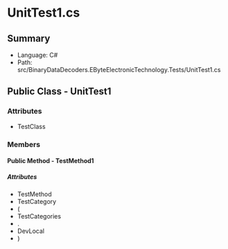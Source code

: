 ﻿# UnitTest1.cs

## Summary

* Language: C#
* Path: src/BinaryDataDecoders.EByteElectronicTechnology.Tests/UnitTest1.cs

## Public Class - UnitTest1

### Attributes

 - TestClass

### Members

#### Public Method - TestMethod1

##### Attributes

 - TestMethod
 - TestCategory
 - (
 - TestCategories
 - .
 - DevLocal
 - )


